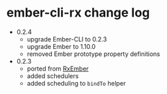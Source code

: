 # ember-cli-rx change log

- 0.2.4
	- upgrade Ember-CLI to 0.2.3
	- upgrade Ember to 1.10.0
	- removed Ember prototype property definitions
- 0.2.3
  - ported from [RxEmber](https://github.com/blesh/RxEmber)
  - added schedulers
  - added scheduling to `bindTo` helper